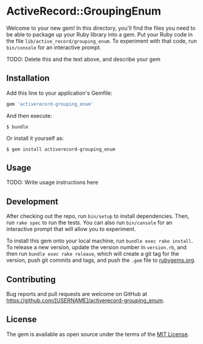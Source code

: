# ActiveRecord::GroupingEnum

Welcome to your new gem! In this directory, you'll find the files you need to be able to package up your Ruby library into a gem. Put your Ruby code in the file `lib/active_record/grouping_enum`. To experiment with that code, run `bin/console` for an interactive prompt.

TODO: Delete this and the text above, and describe your gem

## Installation

Add this line to your application's Gemfile:

```ruby
gem 'activerecord-grouping_enum'
```

And then execute:

    $ bundle

Or install it yourself as:

    $ gem install activerecord-grouping_enum

## Usage

TODO: Write usage instructions here

## Development

After checking out the repo, run `bin/setup` to install dependencies. Then, run `rake spec` to run the tests. You can also run `bin/console` for an interactive prompt that will allow you to experiment.

To install this gem onto your local machine, run `bundle exec rake install`. To release a new version, update the version number in `version.rb`, and then run `bundle exec rake release`, which will create a git tag for the version, push git commits and tags, and push the `.gem` file to [rubygems.org](https://rubygems.org).

## Contributing

Bug reports and pull requests are welcome on GitHub at https://github.com/[USERNAME]/activerecord-grouping_enum.


## License

The gem is available as open source under the terms of the [MIT License](http://opensource.org/licenses/MIT).


